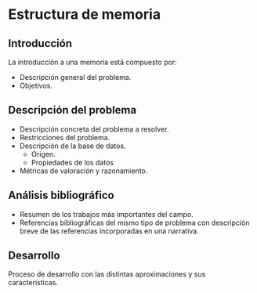 # Estructura de memoria
## Introducción
La introducción a una memoria está compuesto por:
- Descripción general del problema.
- Objetivos.
## Descripción del problema
- Descripción concreta del problema a resolver.
- Restricciones del problema.
- Descripción de la base de datos.
	- Origen.
	- Propiedades de los datos
- Métricas de valoración y razonamiento.

## Análisis bibliográfico
- Resumen de los trabajos más importantes del campo.
- Referencias bibliográficas del mismo tipo de problema con descripción breve de las referencias incorporadas en una narrativa.
## Desarrollo
Proceso de desarrollo con las distintas aproximaciones y sus caracteristicas.